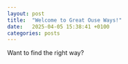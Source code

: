 ```yaml
---
layout: post
title:  "Welcome to Great Ouse Ways!"
date:   2025-04-05 15:38:41 +0100
categories: posts
---
```

Want to find the right way?